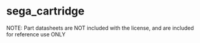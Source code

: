 # sega_cartridge

NOTE: Part datasheets are NOT included with the license, and are included for reference use ONLY

